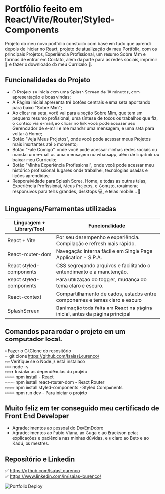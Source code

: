 # Portfólio feeito em React/Vite/Router/Styled-Components

Projeto do meu novo portfólio constuído com base em tudo que aprendi depois de iniciar no React, projeto de atualização do meu Portfólio, com os principais Projetos, Experiência Profissional, um resumo Sobre Mim e formas de entrar em Contato, além da parte para as redes sociais, imprimir📜 e fazer o downloado do meu Curriculo 💾.

## Funcionalidades do Projeto

- O Projeto se inicia com uma Splash Screen de 10 minutos, com apresentação e boas vindas; 
- A Página inicial apresenta trê botões centrais e uma seta apontando para baixo "Sobre Mim";
- Ao clicar na seta, você vai para a seção Sobre Mim, que tem um pequeno resumo profisional, uma síntese de todos os trabalhos que fiz, o contato via e-mail, ao clicar no link você pode acessar seu Gerenciador de e-mail e me mandar uma mensagem, e uma seta para voltar à Home;
- Botão "Veja Meus Projetos", onde você pode acessar meus Projetos mais imortantes até o momento;
- Botão "Fale Comigo", onde você pode acessar minhas redes sociais ou mandar um e-mail ou uma mensagem no whatsapp, além de imprimir ou baixar meu Currículo;
- Botão "Minha Experiência Profissional", onde você pode acessar meu histórico profissional, lugares onde trabalhei, tecnologias usadas e lições aprendidas;
- Responsividade para Splash Scree, Home, e todas as outras telas, Experiência Profissional, Meus Projetos, e Contato, totalmente responsivos para telas grandes, desktops 💻, e telas mobile... 📱

## Linguagens/Ferramentas utilizadas

| Linguagem + Library/Tool  |                       Funcionalidade                                       |
|---------------------------|----------------------------------------------------------------------------|
| React + Vite              | Por seu desempenho e experiência. Compilação e refresh mais rápido.        |
| React-router-dom          | Navegação interna fácil e em Single Page Application - S.P.A.              |
| React styled-components   | CSS segregando arquivos e facilitando o entendimento e a manutenção.       |
| React styled-components   | Para utilização do toggler, mudança do tema claro e escuro.                |
| React-context             | Compartilhamento de dados, estados entre componentes e temas claro e escuro|
| SplashScreen              | Banimação toda feita em React na página inicial, antes da página principal |

## Comandos para rodar o projeto em um computador local.

▫ Fazer o GitClone do repositório<br>
▫▫ git clone https://github.com/IsaiasLourenco/<br>
▫▫▫ Verifique se o Node.js está instalado<br>
▫▫▫▫ node -v<br>
▫▫▫▫▪ Instalar as dependências do projeto<br>
▫▫▫▫▫▫ npm install - React<br>
▫▫▫▫▫▫ npm install react-router-dom - React Router<br>
▫▫▫▫▫▫ npm install styled-components - Styled Components<br>
▫▫▫▫▫▫ npm run dev - Para iniciar o projeto

## Muito feliz em ter conseguido meu certificado de Front End Developer

- Agradecimentos ao pessoal do DevEmDobro
- Agradecimentos ao Pablo Viana, ao Guga e ao Erackson pelas explicações e paciência nas minhas dúvidas, e é claro ao Beto e ao Kadú, os mestres.

## Reposítório e Linkedin

✅ https://github.com/IsaiasLourenco<br>
✅ https://www.linkedin.com/in/isaias-lourenco/

<img src="./public/portfolioIsaias.gif" alt="Portfolio Deploy">